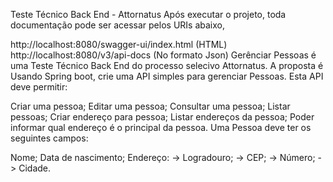 Teste Técnico Back End - Attornatus
Após executar o projeto, toda documentação pode ser acessar pelos URIs abaixo,

http://localhost:8080/swagger-ui/index.html (HTML)
http://localhost:8080/v3/api-docs (No formato Json)
Gerênciar Pessoas é uma Teste Técnico Back End do processo selecivo Attornatus. A proposta é Usando Spring boot, crie uma API simples para gerenciar Pessoas. Esta API deve permitir:

Criar uma pessoa;
Editar uma pessoa;
Consultar uma pessoa;
Listar pessoas;
Criar endereço para pessoa;
Listar endereços da pessoa;
Poder informar qual endereço é o principal da pessoa.
Uma Pessoa deve ter os seguintes campos:

Nome;
Data de nascimento;
Endereço: -> Logradouro; -> CEP; -> Número; -> Cidade.
